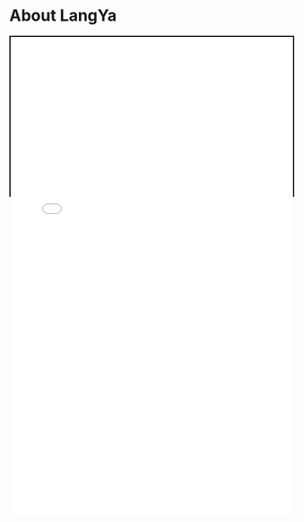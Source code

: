 # About LangYa

<div style="position: relative; width: 100%;
    padding-top: calc(100% * 720 / 1280); 
    border: 2px black solid;">
    <iframe src="./intro.pdf" frameborder="0" 
    style="position: absolute; width: 100%; height: 300%; top: 0;"></iframe>
</div>
